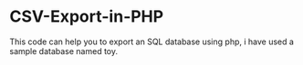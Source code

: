 # CSV-Export-in-PHP
This code can help you to export an SQL database using php, i have used a sample database named toy.
